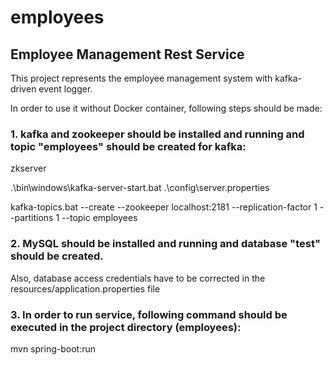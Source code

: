 # employees

## Employee Management Rest Service

This project represents the employee management system with kafka-driven event logger.

In order to use it without Docker container, following steps should be made:  
### 1. kafka and zookeeper should be installed and running and topic "employees" should be created for kafka:

zkserver

.\bin\windows\kafka-server-start.bat .\config\server.properties

kafka-topics.bat --create --zookeeper localhost:2181 --replication-factor 1 --partitions 1 --topic employees

### 2. MySQL should be installed and running and database "test" should be created. 
Also, database access credentials have to be corrected in the resources/application.properties file

### 3. In order to run service, following command should be executed in the project directory (employees):

mvn spring-boot:run

